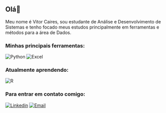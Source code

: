 ## Olá👋
Meu nome é Vitor Caires, sou estudante de Análise e Desenvolvimento de Sistemas e tenho focado meus estudos principalmente em ferramentas e métodos para a área de Dados.

### Minhas principais ferramentas:
![Python](https://img.shields.io/badge/Python-3776AB?style=for-the-badge&logo=python&logoColor=white)
![Excel](https://img.shields.io/badge/Microsoft_Excel-217346?style=for-the-badge&logo=microsoft-excel&logoColor=white)

### Atualmente aprendendo:
![R](https://img.shields.io/badge/R-276DC3?style=for-the-badge&logo=r&logoColor=white)

### Para entrar em contato comigo:

[![Linkedin](https://img.shields.io/badge/LinkedIn-0077B5?style=for-the-badge&logo=linkedin&logoColor=white)](www.linkedin.com/in/vitor-caires-da-silva)
[![Email](https://img.shields.io/badge/Microsoft_Outlook-0078D4?style=for-the-badge&logo=microsoft-outlook&logoColor=white)](vc.silva2020@outlook.com)

